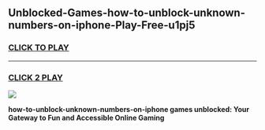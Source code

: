 
## Unblocked-Games-how-to-unblock-unknown-numbers-on-iphone-Play-Free-u1pj5
<h3>
<a href="https://premium76.site?title=how-to-unblock-unknown-numbers-on-iphone&ref=23A">CLICK TO PLAY</a></h3>
<hr>

<h3>
<a href="https://premium76.site?title=how-to-unblock-unknown-numbers-on-iphone&ref=23A">CLICK 2 PLAY</a>
  
</h3>

<a href="https://premium76.site?title=how-to-unblock-unknown-numbers-on-iphone&ref=23A"><img src="https://clearcache.store/games.png"></a>


**how-to-unblock-unknown-numbers-on-iphone games unblocked: Your Gateway to Fun and Accessible Online Gaming**
